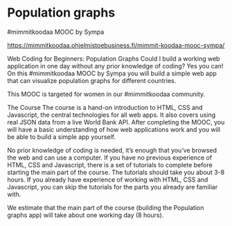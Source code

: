 # Population graphs
 #mimmitkoodaa MOOC by Sympa
 
 https://mimmitkoodaa.ohjelmistoebusiness.fi/mimmit-koodaa-mooc-sympa/
 
Web Coding for Beginners: Population Graphs
Could I build a working web application in one day without any prior knowledge of coding? Yes you can! On this #mimmitkoodaa MOOC by Sympa you will build a simple web app that can visualize population graphs for different countries.

This MOOC is targeted for women in our #mimmitkoodaa community.
 
The Course
The course is a hand-on introduction to HTML, CSS and Javascript, the central technologies for all web apps. It also covers using real JSON data from a live World Bank API. After completing the MOOC, you will have a basic understanding of how web applications work and you will be able to build a simple app yourself.

No prior knowledge of coding is needed, it’s enough that you’ve browsed the web and can use a computer. If you have no previous experience of HTML, CSS and Javascript, there is a set of tutorials to complete before starting the main part of the course. The tutorials should take you about 3-8 hours. If you already have experience of working with HTML, CSS and Javascript, you can skip the tutorials for the parts you already are familiar with.

We estimate that the main part of the course (building the Population graphs app) will take about one working day (8 hours).
